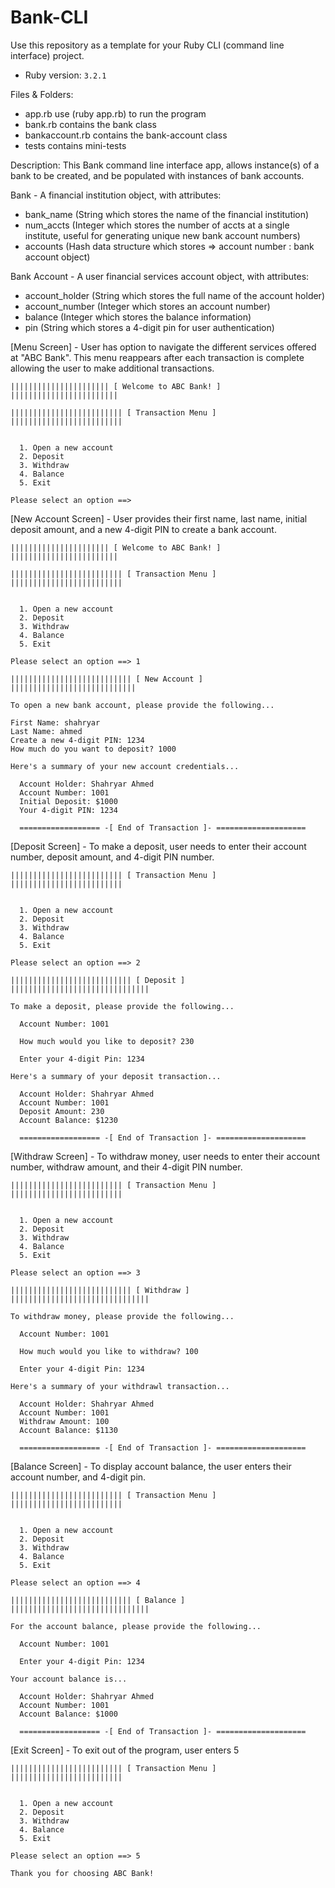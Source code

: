 # Bank-CLI

Use this repository as a template for your Ruby CLI (command line interface) project.

- Ruby version: `3.2.1`

Files & Folders:
  - app.rb use (ruby app.rb) to run the program
  - bank.rb contains the bank class
  - bankaccount.rb contains the bank-account class
  - tests contains mini-tests

Description: 
This Bank command line interface app, allows instance(s) of a bank to be created, and 
be populated with instances of bank accounts. 

Bank - A financial institution object, with attributes: 
  - bank_name (String which stores the name of the financial institution)
  - num_accts (Integer which stores the number of accts at a single institute,
              useful for generating unique new bank account numbers)
  - accounts (Hash data structure which stores => account number : bank account object)
  
Bank Account - A user financial services account object, with attributes:
  - account_holder (String which stores the full name of the account holder)
  - account_number (Integer which stores an account number)
  - balance (Integer which stores the balance information)
  - pin (String which stores a 4-digit pin for user authentication)


[Menu Screen] - User has option to navigate the different services offered at "ABC Bank".
                This menu reappears after each transaction is complete allowing the user
                to make additional transactions.

    |||||||||||||||||||||| [ Welcome to ABC Bank! ] ||||||||||||||||||||||||

    ||||||||||||||||||||||||| [ Transaction Menu ] |||||||||||||||||||||||||


      1. Open a new account
      2. Deposit
      3. Withdraw
      4. Balance
      5. Exit

    Please select an option ==> 

[New Account Screen] - User provides their first name, last name, initial deposit amount, and a
                      new 4-digit PIN to create a bank account.

    |||||||||||||||||||||| [ Welcome to ABC Bank! ] ||||||||||||||||||||||||

    ||||||||||||||||||||||||| [ Transaction Menu ] |||||||||||||||||||||||||


      1. Open a new account
      2. Deposit
      3. Withdraw
      4. Balance
      5. Exit

    Please select an option ==> 1

    ||||||||||||||||||||||||||| [ New Account ] ||||||||||||||||||||||||||||

    To open a new bank account, please provide the following...

    First Name: shahryar
    Last Name: ahmed
    Create a new 4-digit PIN: 1234
    How much do you want to deposit? 1000

    Here's a summary of your new account credentials...

      Account Holder: Shahryar Ahmed
      Account Number: 1001
      Initial Deposit: $1000
      Your 4-digit PIN: 1234

      ================== -[ End of Transaction ]- ====================

[Deposit Screen] - To make a deposit, user needs to enter their account number, deposit amount,
                   and 4-digit PIN number. 

    ||||||||||||||||||||||||| [ Transaction Menu ] |||||||||||||||||||||||||


      1. Open a new account
      2. Deposit
      3. Withdraw
      4. Balance
      5. Exit

    Please select an option ==> 2

    ||||||||||||||||||||||||||| [ Deposit ] |||||||||||||||||||||||||||||||

    To make a deposit, please provide the following...

      Account Number: 1001

      How much would you like to deposit? 230

      Enter your 4-digit Pin: 1234

    Here's a summary of your deposit transaction...

      Account Holder: Shahryar Ahmed
      Account Number: 1001
      Deposit Amount: 230
      Account Balance: $1230

      ================== -[ End of Transaction ]- ====================


[Withdraw Screen] - To withdraw money, user needs to enter their account number, withdraw amount, 
                    and their 4-digit PIN number.

    ||||||||||||||||||||||||| [ Transaction Menu ] |||||||||||||||||||||||||


      1. Open a new account
      2. Deposit
      3. Withdraw
      4. Balance
      5. Exit

    Please select an option ==> 3

    ||||||||||||||||||||||||||| [ Withdraw ] |||||||||||||||||||||||||||||||

    To withdraw money, please provide the following...

      Account Number: 1001

      How much would you like to withdraw? 100

      Enter your 4-digit Pin: 1234

    Here's a summary of your withdrawl transaction...

      Account Holder: Shahryar Ahmed
      Account Number: 1001
      Withdraw Amount: 100
      Account Balance: $1130

      ================== -[ End of Transaction ]- ====================

[Balance Screen] - To display account balance, the user enters their account number, and 4-digit pin.

    ||||||||||||||||||||||||| [ Transaction Menu ] |||||||||||||||||||||||||


      1. Open a new account
      2. Deposit
      3. Withdraw
      4. Balance
      5. Exit

    Please select an option ==> 4

    ||||||||||||||||||||||||||| [ Balance ] |||||||||||||||||||||||||||||||

    For the account balance, please provide the following...

      Account Number: 1001

      Enter your 4-digit Pin: 1234

    Your account balance is...

      Account Holder: Shahryar Ahmed
      Account Number: 1001
      Account Balance: $1000

      ================== -[ End of Transaction ]- ====================
      
[Exit Screen] - To exit out of the program, user enters 5

    ||||||||||||||||||||||||| [ Transaction Menu ] |||||||||||||||||||||||||


      1. Open a new account
      2. Deposit
      3. Withdraw
      4. Balance
      5. Exit

    Please select an option ==> 5

    Thank you for choosing ABC Bank!
